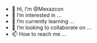 - 👋 Hi, I’m @Mexazcon
- 👀 I’m interested in ...
- 🌱 I’m currently learning ...
- 💞️ I’m looking to collaborate on ...
- 📫 How to reach me ...

<!---
Mexazcon/Mexazcon is a ✨ special ✨ repository because its `README.md` (this file) appears on your GitHub profile.
You can click the Preview link to take a look at your changes.
--->
